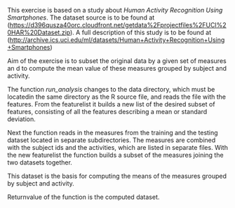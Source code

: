 This exercise is based on a study about *Human Activity Recognition Using Smartphones*. 
The dataset source is to be found at (https://d396qusza40orc.cloudfront.net/getdata%2Fprojectfiles%2FUCI%20HAR%20Dataset.zip).
A full description of this study is to be found at (http://archive.ics.uci.edu/ml/datasets/Human+Activity+Recognition+Using+Smartphones)

Aim of the exercise is to subset the original data by a given set of measures an d to compute the mean value of these measures grouped by subject and activity.

The function *run_analysis* changes to the data directory, which must be locatedin the same directory as the R source file, and reads the file with the features. From the featurelist it builds a new list of the desired subset of features, consisting of all the features describing a mean or standard deviation. 

Next the function reads in the measures from the training and the testing dataset located in separate subdirectories. The measures are combined with the subject ids and the activities, which are listed in separate files. With the new featurelist the function builds a subset of the measures joining the two datasets together.

This dataset is the basis for computing the means of the measures grouped by  subject and activity. 

Returnvalue of the function is the computed dataset.